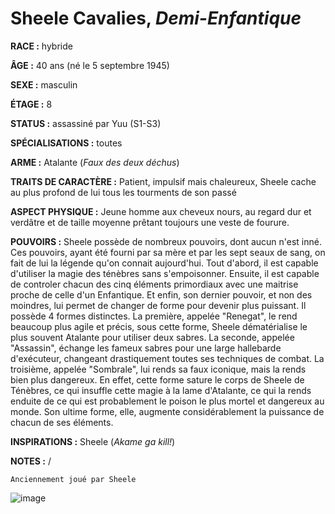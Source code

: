 # Sheele Cavalies, *Demi-Enfantique*

**RACE :** hybride

**ÂGE :** 40 ans (né le 5 septembre 1945)

**SEXE :** masculin

**ÉTAGE :** 8

**STATUS :** assassiné par Yuu (S1-S3)

**SPÉCIALISATIONS :** toutes

**ARME :** Atalante (*Faux des deux déchus*)

**TRAITS DE CARACTÈRE :** Patient,  impulsif mais chaleureux, Sheele cache au plus profond de lui tous les tourments de son passé

**ASPECT PHYSIQUE :** Jeune homme aux cheveux nours, au regard dur et verdâtre et de taille moyenne prêtant toujours une veste de fourure.

**POUVOIRS :** Sheele possède de nombreux pouvoirs, dont aucun n'est inné. Ces pouvoirs, ayant été fourni par sa mère et par les sept seaux de sang, on fait de lui la légende qu'on connait aujourd'hui. Tout d'abord, il est capable d'utiliser la magie des ténèbres sans s'empoisonner. Ensuite, il est capable de controler chacun des cinq éléments primordiaux avec une maitrise proche de celle d'un Enfantique. Et enfin, son dernier pouvoir, et non des moindres, lui permet de changer de forme pour devenir plus puissant. Il possède 4 formes distinctes. La première, appelée "Renegat", le rend beaucoup plus agile et précis, sous cette forme, Sheele dématérialise le plus souvent Atalante pour utiliser deux sabres. La seconde, appelée "Assassin", échange les fameux sabres pour une large hallebarde d'exécuteur, changeant drastiquement toutes ses techniques de combat. La troisième, appelée "Sombrale", lui rends sa faux iconique, mais la rends bien plus dangereux. En effet, cette forme sature le corps de Sheele de Ténèbres, ce qui insuffle cette magie à la lame d'Atalante, ce qui la rends enduite de ce qui est probablement le poison le plus mortel et dangereux au monde. Son ultime forme, elle, augmente considérablement la puissance de chacun de ses éléments.

**INSPIRATIONS :** Sheele (*Akame ga kill!*)

**NOTES :** /

`Anciennement joué par Sheele`

![image](https://enyxia.alkanife.fr/images/characters/sheele.png)
